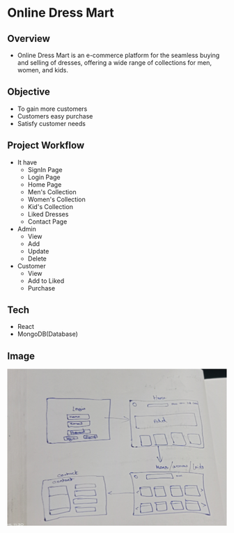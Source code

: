 # **Online Dress Mart**
## Overview
- Online Dress Mart is an e-commerce platform for the seamless buying and selling of dresses, offering a wide range of collections for men, women, and kids.
## Objective
- To gain more customers
- Customers easy purchase
- Satisfy customer needs
## Project Workflow
- It have
  - SignIn Page
  - Login Page
  - Home Page
  - Men's Collection
  - Women's Collection
  - Kid's Collection
  - Liked Dresses
  - Contact Page
- Admin
  - View
  - Add
  - Update
  - Delete
- Customer
  - View
  - Add to Liked
  - Purchase
## Tech
  - React
  - MongoDB(Database)
## Image
<img src="./images/dress-wireframe.jpg">